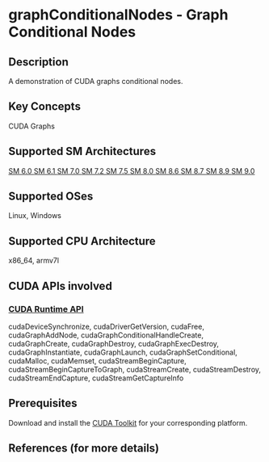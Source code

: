 # graphConditionalNodes - Graph Conditional Nodes

## Description

A demonstration of CUDA graphs conditional nodes.

## Key Concepts

CUDA Graphs

## Supported SM Architectures

[SM 6.0 ](https://developer.nvidia.com/cuda-gpus)  [SM 6.1 ](https://developer.nvidia.com/cuda-gpus)  [SM 7.0 ](https://developer.nvidia.com/cuda-gpus)  [SM 7.2 ](https://developer.nvidia.com/cuda-gpus)  [SM 7.5 ](https://developer.nvidia.com/cuda-gpus)  [SM 8.0 ](https://developer.nvidia.com/cuda-gpus)  [SM 8.6 ](https://developer.nvidia.com/cuda-gpus)  [SM 8.7 ](https://developer.nvidia.com/cuda-gpus)  [SM 8.9 ](https://developer.nvidia.com/cuda-gpus)  [SM 9.0 ](https://developer.nvidia.com/cuda-gpus)

## Supported OSes

Linux, Windows

## Supported CPU Architecture

x86_64, armv7l

## CUDA APIs involved

### [CUDA Runtime API](http://docs.nvidia.com/cuda/cuda-runtime-api/index.html)
cudaDeviceSynchronize, cudaDriverGetVersion, cudaFree, cudaGraphAddNode, cudaGraphConditionalHandleCreate, cudaGraphCreate, cudaGraphDestroy, cudaGraphExecDestroy, cudaGraphInstantiate, cudaGraphLaunch, cudaGraphSetConditional, cudaMalloc, cudaMemset, cudaStreamBeginCapture, cudaStreamBeginCaptureToGraph, cudaStreamCreate, cudaStreamDestroy, cudaStreamEndCapture, cudaStreamGetCaptureInfo

## Prerequisites

Download and install the [CUDA Toolkit](https://developer.nvidia.com/cuda-downloads) for your corresponding platform.

## References (for more details)
